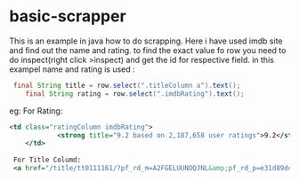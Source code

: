 # basic-scrapper
This is an example in java how to do scrapping.
Here i have used imdb site and find out the name and rating.
to find the exact value fo row you need to do inspect(right click >inspect) and get the id for respective field.
in this exampel name and rating is used :
 
 ```java
  final String title = row.select(".titleColumn a").text(); 
     final String rating = row.select(".imdbRating").text(); 
  ```
        
eg:
For Rating: 
```xml
<td class="ratingColumn imdbRating">
            <strong title="9.2 based on 2,187,658 user ratings">9.2</strong>
    </td>
    
 For Title Columd:
 <a href="/title/tt0111161/?pf_rd_m=A2FGELUUNOQJNL&amp;pf_rd_p=e31d89dd-322d-4646-8962-327b42fe94b1&amp;pf_rd_r=D458C171A1KKK9YNEN9S&amp;pf_rd_s=center-1&amp;pf_rd_t=15506&amp;pf_rd_i=top&amp;ref_=chttp_tt_1" title="Frank Darabont (dir.), Tim Robbins, Morgan Freeman">The Shawshank Redemption</a>
```
    
